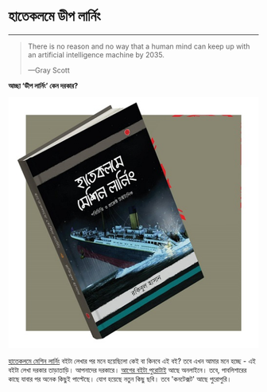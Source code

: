 # হাতেকলমে ডীপ লার্নিং

---

> There is no reason and no way that a human mind can keep up with an artificial intelligence machine by 2035.
>
> —Gray Scott

**আচ্ছা ‘ডীপ লার্নিং’ কেন দরকার?**

![](/assets/28336324_787490114793666_4295579825592063759_o.jpg)

[হাতেকলমে মেশিন লার্নিং](https://www.rokomari.com/book/160337/) বইটা লেখার পর মনে হয়েছিলো কেই বা কিনবে এই বই? তবে এখন আমার মনে হচ্ছে - এই বইটা লেখা দরকার তাড়াতাড়ি। আপনাদের দরকারে। [আগের বইটা পুরোটাই](/raqueeb.gitbooks.io/mlbook-titanic/) আছে অনলাইনে। তবে, পাবলিশারের কাছে যাবার পর অনেক কিছুই পাল্টেছে। যোগ হয়েছে নতুন কিছু ছবি। তবে 'কনটেক্সট' আছে পুরোপুরি।

